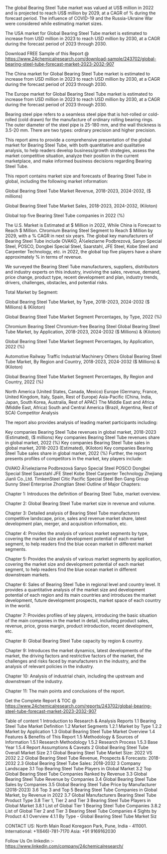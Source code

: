 The global Bearing Steel Tube market was valued at US$ million in 2022 and is projected to reach US$ million by 2029, at a CAGR of % during the forecast period. The influence of COVID-19 and the Russia-Ukraine War were considered while estimating market sizes.

The USA market for Global Bearing Steel Tube  market is estimated to increase from USD million in 2023 to reach USD million by 2030, at a CAGR during the forecast period of 2023 through 2030.

Download FREE Sample of this Report @ https://www.24chemicalresearch.com/download-sample/243702/global-bearing-steel-tube-forecast-market-2023-2032-907

The China market for Global Bearing Steel Tube  market is estimated to increase from USD million in 2023 to reach USD million by 2030, at a CAGR during the forecast period of 2023 through 2030.

The Europe market for Global Bearing Steel Tube  market is estimated to increase from USD million in 2023 to reach USD million by 2030, at a CAGR during the forecast period of 2023 through 2030.

Bearing steel pipe refers to a seamless steel pipe that is hot-rolled or cold-rolled (cold drawn) for the manufacture of ordinary rolling bearing rings. The outer diameter of the steel pipe is 25-180 mm, and the wall thickness is 3.5-20 mm. There are two types: ordinary precision and higher precision.

This report aims to provide a comprehensive presentation of the global market for Bearing Steel Tube, with both quantitative and qualitative analysis, to help readers develop business/growth strategies, assess the market competitive situation, analyze their position in the current marketplace, and make informed business decisions regarding Bearing Steel Tube.

This report contains market size and forecasts of Bearing Steel Tube in global, including the following market information:

Global Bearing Steel Tube Market Revenue, 2018-2023, 2024-2032, ($ millions)

Global Bearing Steel Tube Market Sales, 2018-2023, 2024-2032, (Kiloton)

Global top five Bearing Steel Tube companies in 2022 (%)

The U.S. Market is Estimated at $ Million in 2022, While China is Forecast to Reach $ Million.
Chromium Bearing Steel Segment to Reach $ Million by 2029, with a % CAGR in next six years.
The global key manufacturers of Bearing Steel Tube include OVAKO, Å½eleziarne Podbrezová, Sanyo Special Steel, POSCO, Dongbei Special Steel, Saarstahl, JFE Steel, Kobe Steel and Carpenter Technology, etc. in 2022, the global top five players have a share approximately % in terms of revenue.

We surveyed the Bearing Steel Tube manufacturers, suppliers, distributors and industry experts on this industry, involving the sales, revenue, demand, price change, product type, recent development and plan, industry trends, drivers, challenges, obstacles, and potential risks.

Total Market by Segment:

Global Bearing Steel Tube Market, by Type, 2018-2023, 2024-2032 ($ Millions) & (Kiloton)

Global Bearing Steel Tube Market Segment Percentages, by Type, 2022 (%)

Chromium Bearing Steel
Chromium-free Bearing Steel
Global Bearing Steel Tube Market, by Application, 2018-2023, 2024-2032 ($ Millions) & (Kiloton)

Global Bearing Steel Tube Market Segment Percentages, by Application, 2022 (%)

Automotive
Railway Traffic
Industrial Machinery
Others
Global Bearing Steel Tube Market, By Region and Country, 2018-2023, 2024-2032 ($ Millions) & (Kiloton)

Global Bearing Steel Tube Market Segment Percentages, By Region and Country, 2022 (%)

North America (United States, Canada, Mexico)
Europe (Germany, France, United Kingdom, Italy, Spain, Rest of Europe)
Asia-Pacific (China, India, Japan, South Korea, Australia, Rest of APAC)
The Middle East and Africa (Middle East, Africa)
South and Central America (Brazil, Argentina, Rest of SCA)
Competitor Analysis

The report also provides analysis of leading market participants including:

Key companies Bearing Steel Tube revenues in global market, 2018-2023 (Estimated), ($ millions)
Key companies Bearing Steel Tube revenues share in global market, 2022 (%)
Key companies Bearing Steel Tube sales in global market, 2018-2023 (Estimated), (Kiloton)
Key companies Bearing Steel Tube sales share in global market, 2022 (%)
Further, the report presents profiles of competitors in the market, key players include:

OVAKO
Å½eleziarne Podbrezová
Sanyo Special Steel
POSCO
Dongbei Special Steel
Saarstahl
JFE Steel
Kobe Steel
Carpenter Technology
Zhejiang Jianli Co.,Ltd.
TimkenSteel
Citic Pacific Special Steel
Ben Gang Group
Sunny Steel Enterprise
Zhongtian Steel
Outline of Major Chapters:

Chapter 1: Introduces the definition of Bearing Steel Tube, market overview.

Chapter 2: Global Bearing Steel Tube market size in revenue and volume.

Chapter 3: Detailed analysis of Bearing Steel Tube manufacturers competitive landscape, price, sales and revenue market share, latest development plan, merger, and acquisition information, etc.

Chapter 4: Provides the analysis of various market segments by type, covering the market size and development potential of each market segment, to help readers find the blue ocean market in different market segments.

Chapter 5: Provides the analysis of various market segments by application, covering the market size and development potential of each market segment, to help readers find the blue ocean market in different downstream markets.

Chapter 6: Sales of Bearing Steel Tube in regional level and country level. It provides a quantitative analysis of the market size and development potential of each region and its main countries and introduces the market development, future development prospects, market space of each country in the world.

Chapter 7: Provides profiles of key players, introducing the basic situation of the main companies in the market in detail, including product sales, revenue, price, gross margin, product introduction, recent development, etc.

Chapter 8: Global Bearing Steel Tube capacity by region & country.

Chapter 9: Introduces the market dynamics, latest developments of the market, the driving factors and restrictive factors of the market, the challenges and risks faced by manufacturers in the industry, and the analysis of relevant policies in the industry.

Chapter 10: Analysis of industrial chain, including the upstream and downstream of the industry.

Chapter 11: The main points and conclusions of the report.

Get the Complete Report & TOC @ https://www.24chemicalresearch.com/reports/243702/global-bearing-steel-tube-forecast-market-2023-2032-907

Table of content
1 Introduction to Research & Analysis Reports
1.1 Bearing Steel Tube Market Definition
1.2 Market Segments
1.2.1 Market by Type
1.2.2 Market by Application
1.3 Global Bearing Steel Tube Market Overview
1.4 Features & Benefits of This Report
1.5 Methodology & Sources of Information
1.5.1 Research Methodology
1.5.2 Research Process
1.5.3 Base Year
1.5.4 Report Assumptions & Caveats
2 Global Bearing Steel Tube Overall Market Size
2.1 Global Bearing Steel Tube Market Size: 2022 VS 2032
2.2 Global Bearing Steel Tube Revenue, Prospects & Forecasts: 2018-2032
2.3 Global Bearing Steel Tube Sales: 2018-2032
3 Company Landscape
3.1 Top Bearing Steel Tube Players in Global Market
3.2 Top Global Bearing Steel Tube Companies Ranked by Revenue
3.3 Global Bearing Steel Tube Revenue by Companies
3.4 Global Bearing Steel Tube Sales by Companies
3.5 Global Bearing Steel Tube Price by Manufacturer (2018-2023)
3.6 Top 3 and Top 5 Bearing Steel Tube Companies in Global Market, by Revenue in 2022
3.7 Global Manufacturers Bearing Steel Tube Product Type
3.8 Tier 1, Tier 2 and Tier 3 Bearing Steel Tube Players in Global Market
3.8.1 List of Global Tier 1 Bearing Steel Tube Companies
3.8.2 List of Global Tier 2 and Tier 3 Bearing Steel Tube Companies
4 Sights by Product
4.1 Overview
4.1.1 By Type - Global Bearing Steel Tube Market Siz

CONTACT US:
North Main Road Koregaon Park, Pune, India - 411001.
International: +1(646)-781-7170
Asia: +91 9169162030

Follow Us On linkedin :- https://www.linkedin.com/company/24chemicalresearch/
